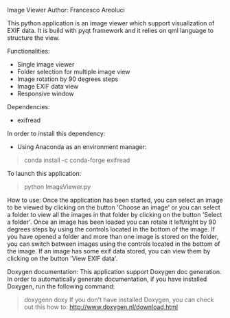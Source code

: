 Image Viewer
Author: Francesco Areoluci

This python application is an image viewer which support visualization of EXIF data.
It is build with pyqt framework and it relies on qml language to structure the view.

Functionalities:
- Single image viewer
- Folder selection for multiple image view
- Image rotation by 90 degrees steps
- Image EXIF data view
- Responsive window

Dependencies:
- exifread

In order to install this dependency:
- Using Anaconda as an environment manager:
> conda install -c conda-forge exifread

To launch this application:
> python ImageViewer.py

How to use:
Once the application has been started, you can select an image to be viewed by clicking
on the button 'Choose an image' or you can select a folder to view all the images
in that folder by clicking on the button 'Select a folder'.
Once an image has been loaded you can rotate it left/right by 90 degrees steps by using
the controls located in the bottom of the image. If you have opened a folder and more than
one image is stored on the folder, you can switch between images using the controls located 
in the bottom of the image.
If an image has some exif data stored, you can view them by clicking on the button 'View EXIF data'.

Doxygen documentation:
This application support Doxygen doc generation.
In order to automatically generate documentation, if you have installed Doxygen, run the following command:
> doxygenn doxy
If you don't have installed Doxygen, you can check out this how to: http://www.doxygen.nl/download.html